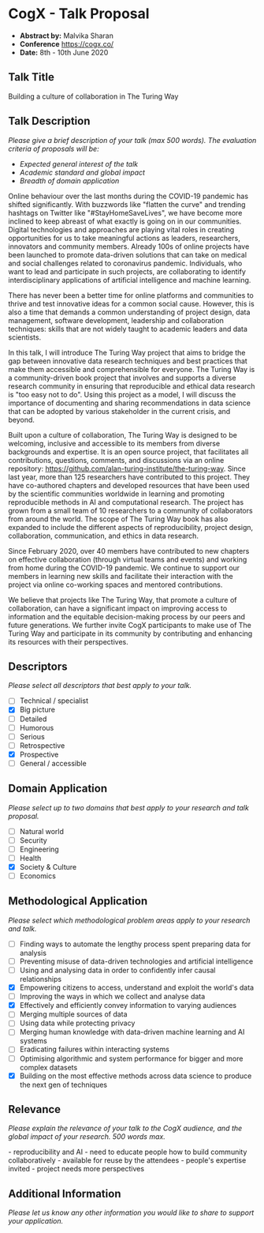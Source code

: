 # CogX - Talk Proposal

- **Abstract by:** Malvika Sharan
- **Conference** https://cogx.co/
- **Date:** 8th - 10th June 2020

## Talk Title

Building a culture of collaboration in The Turing Way

## Talk Description

_Please give a brief description of your talk (max 500 words)._
_The evaluation criteria of proposals will be:_

- _Expected general interest of the talk_
- _Academic standard and global impact_
- _Breadth of domain application_

Online behaviour over the last months during the COVID-19 pandemic has shifted significantly. 
With buzzwords like "flatten the curve" and trending hashtags on Twitter like "#StayHomeSaveLives", we have become more inclined to keep abreast of what exactly is going on in our communities. 
Digital technologies and approaches are playing vital roles in creating opportunities for us to take meaningful actions as leaders, researchers, innovators and community members.
Already 100s of online projects have been launched to promote data-driven solutions that can take on medical and social challenges related to coronavirus pandemic. 
Individuals, who want to lead and participate in such projects, are collaborating to identify interdisciplinary applications of artificial intelligence and machine learning.

There has never been a better time for online platforms and communities to thrive and test innovative ideas for a common social cause.
However, this is also a time that demands a common understanding of project design, data management, software development, leadership and collaboration techniques: skills that are not widely taught to academic leaders and data scientists.

In this talk, I will introduce The Turing Way project that aims to bridge the gap between innovative data research techniques and best practices that make them accessible and comprehensible for everyone.
The Turing Way is a community-driven book project that involves and supports a diverse research community in ensuring that reproducible and ethical data research is "too easy not to do".
Using this project as a model, I will discuss the importance of documenting and sharing recommendations in data science that can be adopted by various stakeholder in the current crisis, and beyond.

Built upon a culture of collaboration, The Turing Way is designed to be welcoming, inclusive and accessible to its members from diverse backgrounds and expertise. 
It is an open source project, that facilitates all contributions, questions, comments, and discussions via an online repository: https://github.com/alan-turing-institute/the-turing-way.
Since last year, more than 125 researchers have contributed to this project. 
They have co-authored chapters and developed resources that have been used by the scientific communities worldwide in learning and promoting reproducible methods in AI and computational research.
The project has grown from a small team of 10 researchers to a community of collaborators from around the world.
The scope of The Turing Way book has also expanded to include the different aspects of reproducibility, project design, collaboration, communication, and ethics in data research. 

Since February 2020, over 40 members have contributed to new chapters on effective collaboration (through virtual teams and events) and working from home during the COVID-19 pandemic. 
We continue to support our members in learning new skills and facilitate their interaction with the project via online co-working spaces and mentored contributions.

We believe that projects like The Turing Way, that promote a culture of collaboration, can have a significant impact on improving access to information and the equitable decision-making process by our peers and future generations.
We further invite CogX participants to make use of The Turing Way and participate in its community by contributing and enhancing its resources with their perspectives.

## Descriptors

_Please select all descriptors that best apply to your talk._

- [ ] Technical / specialist
- [x] Big picture
- [ ] Detailed
- [ ] Humorous
- [ ] Serious
- [ ] Retrospective
- [x] Prospective
- [ ] General / accessible

## Domain Application

_Please select up to two domains that best apply to your research and talk proposal._

- [ ] Natural world
- [ ] Security
- [ ] Engineering
- [ ] Health
- [x] Society & Culture
- [ ] Economics

## Methodological Application

_Please select which methodological problem areas apply to your research and talk._

- [ ] Finding ways to automate the lengthy process spent preparing data for analysis
- [ ] Preventing misuse of data-driven technologies and artificial intelligence
- [ ] Using and analysing data in order to confidently infer causal relationships
- [x] Empowering citizens to access, understand and exploit the world's data
- [ ] Improving the ways in which we collect and analyse data
- [x] Effectively and efficiently convey information to varying audiences
- [ ] Merging multiple sources of data
- [ ] Using data while protecting privacy
- [ ] Merging human knowledge with data-driven machine learning and AI systems
- [ ] Eradicating failures within interacting systems
- [ ] Optimising algorithmic and system performance for bigger and more complex datasets
- [x] Building on the most effective methods across data science to produce the next gen of techniques

## Relevance

_Please explain the relevance of your talk to the CogX audience, and the global impact of your research._
_500 words max._

<TBA>
- reproducibility and AI
- need to educate people how to build community collaboratively
- available for reuse by the attendees  
- people's expertise invited
- project needs more perspectives  

## Additional Information

_Please let us know any other information you would like to share to support your application._
